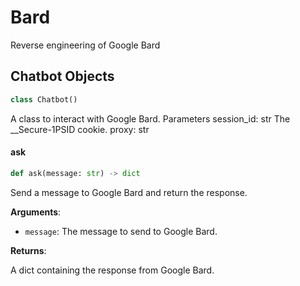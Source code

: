 <a id="Bard"></a>

# Bard

Reverse engineering of Google Bard

<a id="Bard.Chatbot"></a>

## Chatbot Objects

```python
class Chatbot()
```

A class to interact with Google Bard.
Parameters
    session_id: str
        The __Secure-1PSID cookie.
    proxy: str

<a id="Bard.Chatbot.ask"></a>

#### ask

```python
def ask(message: str) -> dict
```

Send a message to Google Bard and return the response.

**Arguments**:

- `message`: The message to send to Google Bard.

**Returns**:

A dict containing the response from Google Bard.


